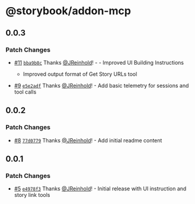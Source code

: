 # @storybook/addon-mcp

## 0.0.3

### Patch Changes

- [#11](https://github.com/storybookjs/addon-mcp/pull/11) [`bba9b8c`](https://github.com/storybookjs/addon-mcp/commit/bba9b8c683acdd5dfa835d4dea848dce7355ee82) Thanks [@JReinhold](https://github.com/JReinhold)! - - Improved UI Building Instructions
  - Improved output format of Get Story URLs tool

- [#9](https://github.com/storybookjs/addon-mcp/pull/9) [`e5e2adf`](https://github.com/storybookjs/addon-mcp/commit/e5e2adf7192d5e12f21229056b644e7aa32287ed) Thanks [@JReinhold](https://github.com/JReinhold)! - Add basic telemetry for sessions and tool calls

## 0.0.2

### Patch Changes

- [#8](https://github.com/storybookjs/addon-mcp/pull/8) [`77d0779`](https://github.com/storybookjs/addon-mcp/commit/77d0779f471537bd72eca42543a559e97d329f6f) Thanks [@JReinhold](https://github.com/JReinhold)! - Add initial readme content

## 0.0.1

### Patch Changes

- [#5](https://github.com/storybookjs/addon-mcp/pull/5) [`e4978f3`](https://github.com/storybookjs/addon-mcp/commit/e4978f3cc0f587f3fc51aa26f49b8183bfbbc966) Thanks [@JReinhold](https://github.com/JReinhold)! - Initial release with UI instruction and story link tools
